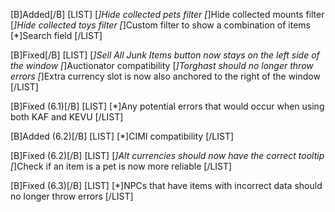 [B]Added[/B]
[LIST]
[*]Hide collected pets filter
[*]Hide collected mounts filter
[*]Hide collected toys filter
[*]Custom filter to show a combination of items
[*]Search field
[/LIST]

[B]Fixed[/B]
[LIST]
[*]Sell All Junk Items button now stays on the left side of the window
[*]Auctionator compatibility
[*]Torghast should no longer throw errors
[*]Extra currency slot is now also anchored to the right of the window
[/LIST]

[B]Fixed (6.1)[/B]
[LIST]
[*]Any potential errors that would occur when using both KAF and KEVU
[/LIST]

[B]Added (6.2)[/B]
[LIST]
[*]CIMI compatibility
[/LIST]

[B]Fixed (6.2)[/B]
[LIST]
[*]Alt currencies should now have the correct tooltip
[*]Check if an item is a pet is now more reliable
[/LIST]

[B]Fixed (6.3)[/B]
[LIST]
[*]NPCs that have items with incorrect data should no longer throw errors
[/LIST]